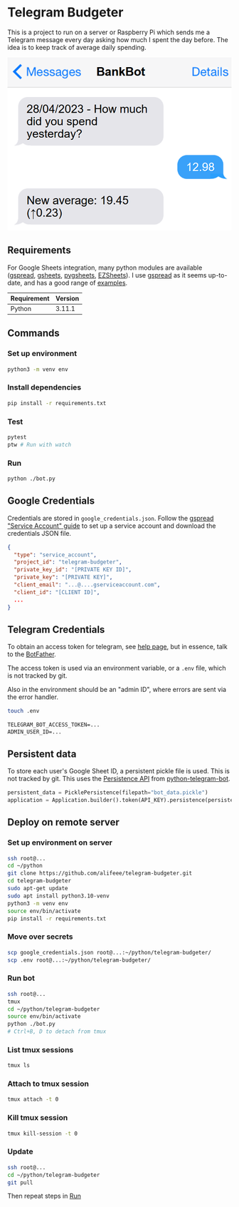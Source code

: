 # Telegram Budgeter

This is a project to run on a server or Raspberry Pi which sends me a Telegram message every day asking how much I spent the day before. The idea is to keep track of average daily spending.

![Chat with "Bank Bot": "How much did you spend yesterday?" - "12.98" - "New average: 19.45"](images/conversation.png)

## Requirements

For Google Sheets integration, many python modules are available ([gspread], [gsheets], [pygsheets], [EZSheets]). I use [gspread] as it seems up-to-date, and has a good range of [examples](https://docs.gspread.org/en/latest/user-guide.html).

| Requirement | Version |
| ----------- | ------- |
| Python      | 3.11.1  |

[gspread]: https://pypi.org/project/gspread/
[gsheets]: https://pypi.org/project/gsheets/
[pygsheets]: https://pypi.org/project/pygsheets/
[EZSheets]: https://pypi.org/project/EZSheets/

## Commands

### Set up environment

```bash
python3 -m venv env
```

### Install dependencies

```bash
pip install -r requirements.txt
```

### Test

```bash
pytest
ptw # Run with watch
```

### Run

```bash
python ./bot.py
```

## Google Credentials

Credentials are stored in `google_credentials.json`. Follow the [gspread "Service Account" guide][gspread-guide] to set up a service account and download the credentials JSON file.

```json
{
  "type": "service_account",
  "project_id": "telegram-budgeter",
  "private_key_id": "[PRIVATE KEY ID]",
  "private_key": "[PRIVATE KEY]",
  "client_email": "...@....gserviceaccount.com",
  "client_id": "[CLIENT ID]",
  ...
}
```

[gspread-guide]: https://docs.gspread.org/en/latest/oauth2.html#for-bots-using-service-account

## Telegram Credentials

To obtain an access token for telegram, see [help page](https://github.com/python-telegram-bot/python-telegram-bot/wiki/Introduction-to-the-API), but in essence, talk to the [BotFather](https://t.me/botfather).

The access token is used via an environment variable, or a `.env` file, which is not tracked by git.

Also in the environment should be an "admin ID", where errors are sent via the error handler.

```bash
touch .env
```

```.env
TELEGRAM_BOT_ACCESS_TOKEN=...
ADMIN_USER_ID=...
```

## Persistent data

To store each user's Google Sheet ID, a persistent pickle file is used. This is not tracked by git. This uses the [Persistence API](https://github.com/python-telegram-bot/python-telegram-bot/wiki/Making-your-bot-persistent) from [python-telegram-bot][ptb].

[ptb]: https://github.com/python-telegram-bot/python-telegram-bot/

```python
persistent_data = PicklePersistence(filepath="bot_data.pickle")
application = Application.builder().token(API_KEY).persistence(persistent_data).build()
```

## Deploy on remote server

### Set up environment on server

```bash
ssh root@...
cd ~/python
git clone https://github.com/alifeee/telegram-budgeter.git
cd telegram-budgeter
sudo apt-get update
sudo apt install python3.10-venv
python3 -m venv env
source env/bin/activate
pip install -r requirements.txt
```

### Move over secrets

```bash
scp google_credentials.json root@...:~/python/telegram-budgeter/
scp .env root@...:~/python/telegram-budgeter/
```

### Run bot

```bash
ssh root@...
tmux
cd ~/python/telegram-budgeter
source env/bin/activate
python ./bot.py
# Ctrl+B, D to detach from tmux
```

### List tmux sessions

```bash
tmux ls
```

### Attach to tmux session

```bash
tmux attach -t 0
```

### Kill tmux session

```bash
tmux kill-session -t 0
```

### Update

```bash
ssh root@...
cd ~/python/telegram-budgeter
git pull
```

Then repeat steps in [Run](#run-bot)

